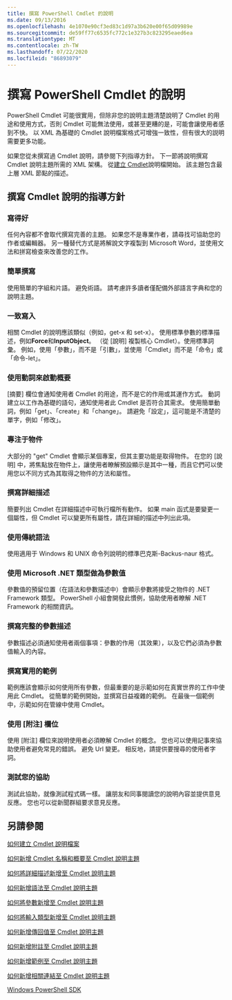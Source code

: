 ```yaml
---
title: 撰寫 PowerShell Cmdlet 的說明
ms.date: 09/13/2016
ms.openlocfilehash: 4e1070e90cf3ed83c1d97a3b620e00f65d09989e
ms.sourcegitcommit: de59ff77c6535fc772c1e327b3c823295eaed6ea
ms.translationtype: MT
ms.contentlocale: zh-TW
ms.lasthandoff: 07/22/2020
ms.locfileid: "86893079"
---
```

# <a name="writing-help-for-powershell-cmdlets"></a>撰寫 PowerShell Cmdlet 的說明

PowerShell Cmdlet 可能很實用，但除非您的說明主題清楚說明了 Cmdlet 的用途和使用方式，否則 Cmdlet 可能無法使用，或甚至更糟的是，可能會讓使用者感到不快。 以 XML 為基礎的 Cmdlet 說明檔案格式可增強一致性，但有很大的説明需要更多功能。

如果您從未撰寫過 Cmdlet 說明，請參閱下列指導方針。 下一節將說明撰寫 Cmdlet 說明主題所需的 XML 架構。 從[建立 Cmdlet](./how-to-create-the-cmdlet-help-file.md)說明檔開始。 該主題包含最上層 XML 節點的描述。

## <a name="writing-guidelines-for-cmdlet-help"></a>撰寫 Cmdlet 說明的指導方針

### <a name="write-well"></a>寫得好

任何內容都不會取代撰寫完善的主題。 如果您不是專業作者，請尋找可協助您的作者或編輯器。 另一種替代方式是將解說文字複製到 Microsoft Word，並使用文法和拼寫檢查來改善您的工作。

### <a name="write-simply"></a>簡單撰寫

使用簡單的字組和片語。 避免術語。 請考慮許多讀者僅配備外部語言字典和您的說明主題。

### <a name="write-consistently"></a>一致寫入

相關 Cmdlet 的說明應該類似（例如，get-x 和 set-x）。 使用標準參數的標準描述，例如**Force**和**InputObject**。 （從 [說明] 複製核心 Cmdlet）。使用標準詞彙。 例如，使用「參數」，而不是「引數」，並使用「Cmdlet」而不是「命令」或「命令-let」。

### <a name="start-the-synopsis-with-a-verb"></a>使用動詞來啟動概要

[摘要] 欄位會通知使用者 Cmdlet 的用途，而不是它的作用或其運作方式。 動詞建立以工作為基礎的語句，通知使用者此 Cmdlet 是否符合其需求。 使用簡單動詞，例如「get」、「create」和「change」。 請避免「設定」，這可能是不清楚的單字，例如「修改」。

### <a name="focus-on-objects"></a>專注于物件

大部分的 "get" Cmdlet 會顯示某個專案，但其主要功能是取得物件。 在您的 [說明] 中，將焦點放在物件上，讓使用者瞭解預設顯示是其中一種，而且它們可以使用您以不同方式為其取得之物件的方法和屬性。

### <a name="write-detailed-descriptions"></a>撰寫詳細描述

簡要列出 Cmdlet 在詳細描述中可執行檔所有動作。 如果 main 函式是要變更一個屬性，但 Cmdlet 可以變更所有屬性，請在詳細的描述中列出此項。

### <a name="use-conventional-syntax"></a>使用傳統語法

使用適用于 Windows 和 UNIX 命令列說明的標準巴克斯-Backus-naur 格式。

### <a name="use-microsoft-net-types-for-parameter-values"></a>使用 Microsoft .NET 類型做為參數值

參數值的預留位置（在語法和參數描述中）會顯示參數將接受之物件的 .NET Framework 類型。 PowerShell 小組會開發此慣例，協助使用者瞭解 .NET Framework 的相關資訊。

### <a name="write-complete-parameter-descriptions"></a>撰寫完整的參數描述

參數描述必須通知使用者兩個事項：參數的作用（其效果），以及它們必須為參數值輸入的內容。

### <a name="write-practical-examples"></a>撰寫實用的範例

範例應該會顯示如何使用所有參數，但最重要的是示範如何在真實世界的工作中使用此 Cmdlet。 從簡單的範例開始，並撰寫日益複雜的範例。 在最後一個範例中，示範如何在管線中使用 Cmdlet。

### <a name="use-the-notes-field"></a>使用 [附注] 欄位

使用 [附注] 欄位來說明使用者必須瞭解 Cmdlet 的概念。 您也可以使用記事來協助使用者避免常見的錯誤。 避免 Url 變更。 相反地，請提供要搜尋的使用者字詞。

### <a name="test-your-help"></a>測試您的協助

測試此協助，就像測試程式碼一樣。 讓朋友和同事閱讀您的說明內容並提供意見反應。 您也可以從新聞群組要求意見反應。

## <a name="see-also"></a>另請參閱

 [如何建立 Cmdlet 說明檔案](./how-to-create-the-cmdlet-help-file.md)

 [如何新增 Cmdlet 名稱和概要至 Cmdlet 說明主題](./how-to-add-the-cmdlet-name-and-synopsis-to-a-cmdlet-help-topic.md)

 [如何將詳細描述新增至 Cmdlet 說明主題](./how-to-add-a-cmdlet-description.md)

 [如何新增語法至 Cmdlet 說明主題](./how-to-add-syntax-to-a-cmdlet-help-topic.md)

 [如何將參數新增至 Cmdlet 說明主題](./how-to-add-parameter-information.md)

 [如何將輸入類型新增至 Cmdlet 說明主題](./how-to-add-input-types-to-a-cmdlet-help-topic.md)

 [如何新增傳回值至 Cmdlet 說明主題](./how-to-add-return-values-to-a-cmdlet-help-topic.md)

 [如何新增附註至 Cmdlet 說明主題](./how-to-add-notes-to-a-cmdlet-help-topic.md)

 [如何新增範例至 Cmdlet 說明主題](./how-to-add-examples-to-a-cmdlet-help-topic.md)

 [如何新增相關連結至 Cmdlet 說明主題](./how-to-add-related-links-to-a-cmdlet-help-topic.md)

 [Windows PowerShell SDK](../windows-powershell-reference.md)
